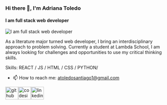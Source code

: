 ### Hi there 👋, I'm Adriana Toledo
#### I am full stack web developer
![I am full stack web developer](https://courses.edx.org/assets/courseware/v1/f3d6441889fde5271aea42355c41c8dc/asset-v1:HarvardX+DigHum_01+1T2020+type@asset+block/course_graphic_banner.jpg)

As a literature major turned web developer, I bring an interdisciplinary approach to problem solving. Currently a student at Lambda School, I am always looking for challenges and opportunities to use my critical thinking skills. 

Skills:  REACT / JS / HTML / CSS / PYTHON/ 

- 📫 How to reach me: atoledosantiago1@gmail.com 


[<img src='https://cdn3.iconfinder.com/data/icons/social-network-round-gloss-shine/512/GitHub_Social-Network-Communicate-Page-Curl-Effect-Circle-Glossy-Shadow-Shine.png' alt='github' height='40'>](https://github.com/atoledo1)[<img src='https://cdn.dribbble.com/users/2077073/screenshots/6547756/codesignal.gif' alt='codesignal' height='40'>](https://app.codesignal.com/profile/adriana_t2)[<img src='https://cdn3.iconfinder.com/data/icons/social-network-round-gloss-shine/512/LinkedIn_Social-Network-Communicate-Page-Curl-Effect-Circle-Glossy-Shadow-Shine.png' alt='linkedin' height='40'>](https://www.linkedin.com/in/ats2012/)

